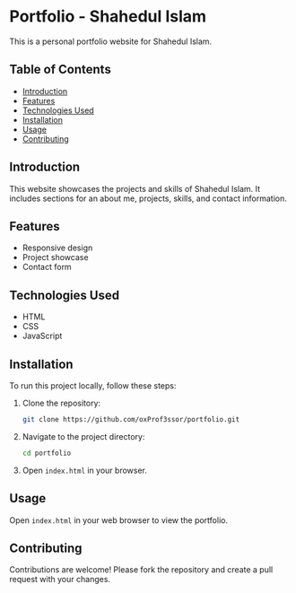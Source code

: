 # Portfolio - Shahedul Islam

This is a personal portfolio website for Shahedul Islam.

## Table of Contents

- [Introduction](#introduction)
- [Features](#features)
- [Technologies Used](#technologies-used)
- [Installation](#installation)
- [Usage](#usage)
- [Contributing](#contributing)

## Introduction

This website showcases the projects and skills of Shahedul Islam. It includes sections for an about me, projects, skills, and contact information.

## Features

- Responsive design
- Project showcase
- Contact form

## Technologies Used

- HTML
- CSS
- JavaScript

## Installation

To run this project locally, follow these steps:

1. Clone the repository:

    ```bash
    git clone https://github.com/oxProf3ssor/portfolio.git
    ```

2. Navigate to the project directory:

    ```bash
    cd portfolio
    ```

3. Open `index.html` in your browser.

## Usage

Open `index.html` in your web browser to view the portfolio.

## Contributing

Contributions are welcome! Please fork the repository and create a pull request with your changes.
